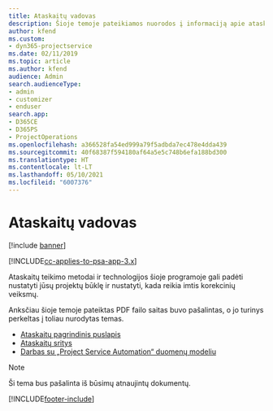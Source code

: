 ```yaml
---
title: Ataskaitų vadovas
description: Šioje temoje pateikiamos nuorodos į informaciją apie ataskaitų teikimą.
author: kfend
ms.custom:
- dyn365-projectservice
ms.date: 02/11/2019
ms.topic: article
ms.author: kfend
audience: Admin
search.audienceType:
- admin
- customizer
- enduser
search.app:
- D365CE
- D365PS
- ProjectOperations
ms.openlocfilehash: a366528fa54ed999a79f5adbda7ec478e4dda439
ms.sourcegitcommit: 40f68387f594180af64a5e5c748b6efa188bd300
ms.translationtype: HT
ms.contentlocale: lt-LT
ms.lasthandoff: 05/10/2021
ms.locfileid: "6007376"
---
```

# <a name="reporting-guide"></a>Ataskaitų vadovas

[!include [banner](../../includes/psa-now-project-operations.md)]

[!INCLUDE[cc-applies-to-psa-app-3.x](../../includes/cc-applies-to-psa-app-3x.md)]

Ataskaitų teikimo metodai ir technologijos šioje programoje gali padėti nustatyti jūsų projektų būklę ir nustatyti, kada reikia imtis korekcinių veiksmų. 

Anksčiau šioje temoje pateiktas PDF failo saitas buvo pašalintas, o jo turinys perkeltas į toliau nurodytas temas.

- [Ataskaitų pagrindinis puslapis](../reports-reporting-dynamics-365-project-service.md)
- [Ataskaitų sritys](../reports-dashboards.md)
- [Darbas su „Project Service Automation“ duomenų modeliu](../reports-working-project-service-data-model.md)

> [!NOTE]
> Ši tema bus pašalinta iš būsimų atnaujintų dokumentų. 


[!INCLUDE[footer-include](../../includes/footer-banner.md)]